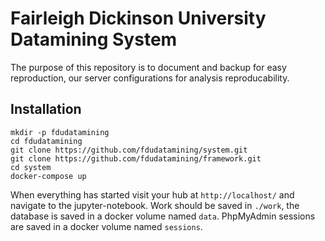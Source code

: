 # Fairleigh Dickinson University Datamining System

The purpose of this repository is to document and backup for easy reproduction, our server configurations for analysis reproducability.

## Installation

```
mkdir -p fdudatamining
cd fdudatamining
git clone https://github.com/fdudatamining/system.git
git clone https://github.com/fdudatamining/framework.git
cd system
docker-compose up
```

When everything has started visit your hub at `http://localhost/` and navigate to the jupyter-notebook. Work should be saved in `./work`, the database is saved in a docker volume named `data`. PhpMyAdmin sessions are saved in a docker volume named `sessions`.
